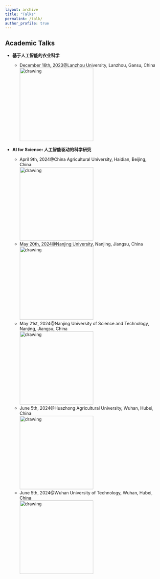 ```yaml
---
layout: archive
title: "Talks"
permalink: /talk/
author_profile: true
---
```


## Academic Talks
* **基于人工智能的农业科学**  
  + December 16th, 2023@Lanzhou University, Lanzhou, Gansu, China  
   <a><img src="https://eveningdong.github.io/images/lu.jpg" alt="drawing" style="width:240px;"/></a>

* **AI for Science: 人工智能驱动的科学研究**
  + April 9th, 2024@China Agricultural University, Haidian, Beijing, China   
  <a><img src="https://eveningdong.github.io/images/cau.png" alt="drawing" style="width:240px;"/></a>  
  + May 20th, 2024@Nanjing University, Nanjing, Jiangsu, China  
  <a><img src="https://eveningdong.github.io/images/nju.png" alt="drawing" style="width:240px;"/></a>  
  + May 21st, 2024@Nanjing University of Science and Technology, Nanjing, Jiangsu, China  
  <a><img src="https://eveningdong.github.io/images/nust.png" alt="drawing" style="width:240px;"/></a>  
  + June 5th, 2024@Huazhong Agricultural University, Wuhan, Hubei, China  
  <a><img src="https://eveningdong.github.io/images/hzau.jpg" alt="drawing" style="width:240px;"/></a>  
  + June 5th, 2024@Wuhan University of Technology, Wuhan, Hubei, China  
  <a><img src="https://eveningdong.github.io/images/whut.png" alt="drawing" style="width:240px;"/></a>  